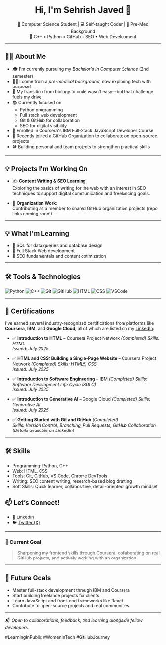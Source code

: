 <h1 align="center">Hi, I'm Sehrish Javed 👋</h1>

<p align="center">
🌱 Computer Science Student | 💻 Self-taught Coder | 🔬 Pre-Med Background <br>
📍 C++ • Python • GitHub • SEO • Web Development
</p>

---

## 👩‍💻 About Me

- 🎓 I'm currently pursuing my *Bachelor's in Computer Science* (2nd semester)
- 👩‍⚕️ I come from a *pre-medical background*, now exploring tech with purpose!
- 🔄 My transition from biology to code wasn’t easy—but that challenge fuels my drive
- 📚 Currently focused on:
  - Python programming
  - Full stack web development
  - Git & GitHub for collaboration
  - SEO for digital visibility
- 🧠 Enrolled in Coursera's IBM Full-Stack JavaScript Developer Course
- 👥 Recently joined a GitHub Organization to collaborate on open-source projects
- 🛠️ Building personal and team projects to strengthen practical skills

---

## 💡 Projects I'm Working On

- ✍️ **Content Writing & SEO Learning**  
  Exploring the basics of writing for the web with an interest in SEO techniques to support digital communication and freelancing goals.

- 🏢 **Organization Work**:  
  Contributing as a member to shared GitHub organization projects (repo links coming soon!)

---

## 💡 What I'm Learning

- 📌 SQL for data queries and database design
- 📌 Full Stack Web development
- 📌 SEO fundamentals and content optimization

---

## 🛠 Tools & Technologies

![Python](https://img.shields.io/badge/-Python-3776AB?style=flat&logo=python&logoColor=white)
![C++](https://img.shields.io/badge/-C++-00599C?style=flat&logo=c%2B%2B&logoColor=white)
![Git](https://img.shields.io/badge/-Git-F05032?style=flat&logo=git&logoColor=white)
![GitHub](https://img.shields.io/badge/-GitHub-181717?style=flat&logo=github&logoColor=white)
![HTML](https://img.shields.io/badge/-HTML5-E34F26?style=flat&logo=html5&logoColor=white)
![CSS](https://img.shields.io/badge/-CSS3-1572B6?style=flat&logo=css3)
![VSCode](https://img.shields.io/badge/-VS%20Code-007ACC?style=flat&logo=visual-studio-code)

---

## 🧠 Certifications

I've earned several industry-recognized certifications from platforms like **Coursera**, **IBM**, and **Google Cloud**, all of which are listed on my [LinkedIn](https://www.linkedin.com/in/sehrish-javed-119abc/):

- ✅ **Introduction to HTML** – Coursera Project Network *(Completed)*
  *Skills: HTML*  
  *Issued: July 2025*

- ✅ **HTML and CSS: Building a Single-Page Website** – Coursera Project Network *(Completed)*
  *Skills: HTML5, CSS*  
  *Issued: July 2025*

- ✅ **Introduction to Software Engineering** – IBM  *(Completed)*
  *Skills: Software Development Life Cycle (SDLC)*  
  *Issued: July 2025*

- ✅ **Introduction to Generative AI** – Google Cloud *(Completed)*
  *Skills: Generative AI*  
  *Issued: July 2025*

- ✅ **Getting Started with Git and GitHub** *(Completed)*  
  *Skills: Version Control, Branching, Pull Requests, GitHub Collaboration*  
  *(Details available on LinkedIn)*

---
## 🛠️ Skills

- Programming: Python, C++
- Web: HTML, CSS
- Tools: Git, GitHub, VS Code, Chrome DevTools
- Writing: SEO content writing, research-based blog drafting
- Soft Skills: Quick learner, collaborative, detail-oriented, growth mindset

## 📫 Let’s Connect!

- 🔗 [LinkedIn](https://www.linkedin.com/in/sehrish-javed-119abc/)
- 🐦 [Twitter (X)](https://x.com/Sehrishjaved119)

---

### 📌 Current Goal

> Sharpening my frontend skills through Coursera, collaborating on real GitHub projects, and actively working with an organization.

---
## 🚀 Future Goals

- Master full-stack development through IBM and Coursera
- Start building freelance projects for clients
- Learn JavaScript and front-end frameworks like React
- Contribute to open-source projects and real communities

---

📬 *Open to collaborations, feedback, and learning alongside fellow developers.*

#LearningInPublic #WomenInTech #GitHubJourney

